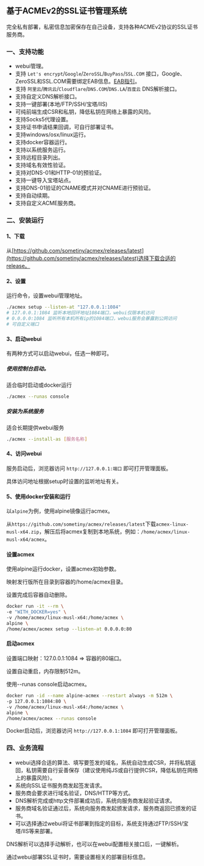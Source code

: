 ## 基于ACMEv2的SSL证书管理系统
完全私有部署，私密信息加密保存在自己设备，支持各种ACMEv2协议的SSL证书服务商。

### 一、支持功能
* webui管理。
* 支持 `Let's encrypt`/`Google`/`ZeroSSL`/`BuyPass`/`SSL.COM` 接口，Google、ZeroSSL和SSL.COM需要绑定EAB信息。[EAB指引](https://bkssl.com/document/acmev2-eab.html)。
* 支持 `阿里云`/`腾讯云`/`Cloudflare`/`DNS.COM`/`DNS.LA`/`百度云` DNS解析接口。
* 支持自定义DNS解析接口。
* 支持一键部署(本地/FTP/SSH/宝塔/IIS)
* 可纯前端生成CSR和私钥，降低私钥在网络上暴露的风险。
* 支持Socks5代理设置。
* 支持证书申请结果回调，可自行部署证书。
* 支持windows/osx/linux运行。
* 支持docker容器运行。
* 支持以系统服务运行。
* 支持远程目录列出。
* 支持域名有效性验证。
* 支持对DNS-01和HTTP-01的预验证。
* 支持一键导入宝塔站点。
* 支持DNS-01验证的CNAME模式并对CNAME进行预验证。
* 支持自动续期。
* 支持自定义ACME服务商。

### 二、安装运行

#### 1、下载
从[https://github.com/sometiny/acmex/releases/latest](https://github.com/sometiny/acmex/releases/latest)选择下载合适的release。


#### 2、设置
运行命令，设置webui管理地址。

```bash
./acmex setup --listen-at "127.0.0.1:1084"
# 127.0.0.1:1084 监听本地回环地址1084端口，webui仅限本机访问
# 0.0.0.0:1084 监听所有本机所有ip的1084端口，webui服务会暴露到公网访问
# 可自定义端口
```

#### 3、启动webui
有两种方式可以启动webui，任选一种即可。
##### 使用控制台启动。
适合临时启动或docker运行
```bash
./acmex --runas console
```
##### 安装为系统服务
适合长期提供webui服务
```bash
./acmex --install-as [服务名称]
```

#### 4、访问webui
服务启动后，浏览器访问 `http://127.0.0.1:端口` 即可打开管理面板。

具体访问地址根据setup时设置的监听地址有关。

#### 5、使用docker安装和运行
以`alpine`为例，使用alpine镜像运行acmex。

从`https://github.com/sometiny/acmex/releases/latest`下载`acmex-linux-musl-x64.zip`，解压后将acmex复制到本地系统，例如：`/home/acmex/linux-musl-x64/acmex`。

#### 设置acmex
使用alpine运行docker，设置acmex初始参数。

映射发行版所在目录到容器的/home/acmex目录。

设置完成后容器自动删除。
```bash
docker run -it --rm \
-e "WITH_DOCKER=yes" \
-v /home/acmex/linux-musl-x64:/home/acmex \
alpine \
/home/acmex/acmex setup --listen-at 0.0.0.0:80
```

#### 启动acmex

设置端口映射：127.0.0.1:1084 => 容器的80端口。

设置自动重启，内存限制512m。

使用--runas console启动acmex。
```bash
docker run -id --name alpine-acmex --restart always -m 512m \
-p 127.0.0.1:1084:80 \
-v /home/acmex/linux-musl-x64:/home/acmex \
alpine \
/home/acmex/acmex --runas console
```
Docker启动后，浏览器访问 `http://127.0.0.1:1084` 即可打开管理面板。


### 四、业务流程
* webui选择合适的算法、填写要签发的域名，系统自动生成CSR，并将私钥返回，私钥需要自行妥善保存（建议使用纯JS或自行提供CSR，降低私钥在网络上的暴露风险）。
* 系统向SSL证书服务商发起签发请求。
* 服务商会要求进行域名验证，DNS/HTTP等方式。
* DNS解析完成或http文件部署成功后，系统向服务商发起验证请求。
* 服务商域名验证通过后，系统向服务商发起颁发请求，服务商返回已颁发的证书。
* 可以选择通过webui将证书部署到指定的目标，系统支持通过FTP/SSH/宝塔/IIS等来部署。


DNS解析可以选择手动解析，也可以在webui配置相关接口后，一键解析。

通过webui部署SSL证书时，需要设置相关的部署目标信息。